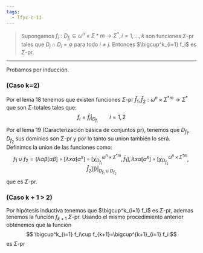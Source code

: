 ```yaml
---
tags:
  - lfyc-c-II
---
```

> Supongamos $f_i:D_{f_i}\subseteq\omega^n\times\Sigma^{}*m\to\Sigma^*, i=1,\dots,k$ son funciones $\Sigma$-pr tales que $D_j\cap D_i=\emptyset$ para todo $i\neq j$. Entonces $\bigcup^k_{i=1} f_i$ es $\Sigma$-pr.

---

Probamos por inducción.
### (Caso k=2)
Por el lema 18 tenemos que existen funciones $\Sigma$-pr $\bar f_1,\bar f_2:\omega^n\times\Sigma^{*m}\to\Sigma^*$ que son $\Sigma$-totales tales que:
$$
f_i=\bar f_i|_{D_{f_i}}\qquad i=1,2
$$
Por el lema 19 (Caracterización básica de conjuntos pr), tenemos que $D_{f_1},D_{f_2}$ sus dominios son $\Sigma$-pr y por lo tanto su union también lo será.
Definimos la union de las funciones como:
$$
\left.
f_1\cup f_2=\left( 
\lambda \alpha\beta \left[ \alpha\beta \right] \circ 
\left[
	\lambda x\alpha \left[ \alpha^x \right]\circ
	\left[
		\chi^{\omega^n\times\Sigma^{*m}}_{D_{f_1}}, \bar f_1
	\right]
	,
	\lambda x\alpha \left[ \alpha^x \right]\circ
	\left[
		\chi^{\omega^n\times\Sigma^{*m}}_{D_{f_2}}, \bar f_2
	\right]
\right]
\right)
\right|_{D_{f_1}\cup D_{f_2}}$$
que es $\Sigma$-pr.
### (Caso k + 1 > 2)
Por hipótesis inductiva tenemos que $\bigcup^k_{i=1} f_i$ es $\Sigma$-pr, ademas tenemos la función $f_{k+1}$ $\Sigma$-pr.
Usando el mismo procedimiento anterior obtenemos que la función
$$
\bigcup^k_{i=1} f_i\cup f_{k+1}=\bigcup^{k+1}_{i=1} f_i
$$
es $\Sigma$-pr
$$\tag*{$\blacksquare$}$$
